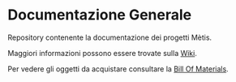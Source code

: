 # Documentazione Generale
Repository contenente la documentazione dei progetti Mètis.

Maggiori informazioni possono essere trovate sulla [Wiki](https://github.com/metis-vela-unipd/telemetry-documentation/wiki).

Per vedere gli oggetti da acquistare consultare la [Bill Of Materials](https://github.com/metis-vela-unipd/telemetry-documentation/blob/master/BOM.md).
